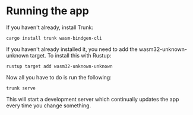 ﻿# Running the app

If you haven't already, install Trunk:

```shell
cargo install trunk wasm-bindgen-cli
```

If you haven't already installed it, you need to add the wasm32-unknown-unknown target. To install this with Rustup:

```shell
rustup target add wasm32-unknown-unknown
```

Now all you have to do is run the following:

```shell
trunk serve
```


This will start a development server which continually updates the app every time you change something.